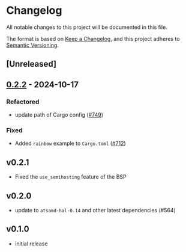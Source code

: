 # Changelog

All notable changes to this project will be documented in this file.

The format is based on [Keep a Changelog](https://keepachangelog.com/en/1.0.0/),
and this project adheres to [Semantic Versioning](https://semver.org/spec/v2.0.0.html).

## [Unreleased]

## [0.2.2](https://github.com/atsamd-rs/atsamd/compare/neokey_trinkey-0.2.1...neokey_trinkey-0.2.2) - 2024-10-17

### Refactored

- update path of Cargo config ([#749](https://github.com/atsamd-rs/atsamd/pull/749))

### Fixed

- Added `rainbow` example to `Cargo.toml` ([#712](https://github.com/atsamd-rs/atsamd/pull/712))

## v0.2.1
- Fixed the `use_semihosting` feature of the BSP

## v0.2.0

- update to `atsamd-hal-0.14` and other latest dependencies (#564)

## v0.1.0

- initial release
